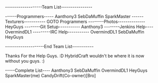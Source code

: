 -------------------Team List----------------

------Programmers-----
Aanthony3
SebDaMuffin
SparkMaster
------Texturers-----------
GOTO Programmers
--------Photos--------------
HeyGuys
--------Git Setup-----------
Aanthony3
--------Jenkins Help----
OvermindDL1
---------IRC Help-----------
OvermindDL1
SebDaMuffin
HeyGuys

--------------------End Team List-----------


Thanks For the Help Guys. :D HybridCraft wouldn't be where it is now without you guys. :)


-----Complete List----
Aanthony3
SebDaMuffin
OvermindDL1
HeyGuys
SparkMaster(me)
CandyDrift(Co-owner)[Bro]